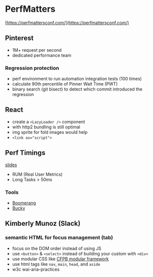# PerfMatters

[https://perfmattersconf.com/](https://perfmattersconf.com/)

## Pinterest

- 1M+ request per second
- dedicated performance team

### Regression protection

* perf environment to run automation integration tests (100 times)
* calculate 90th percentile of Pinner Wait Time (PWT)
* binary search (git bisect) to detect which commit introduced the regression

## React

- create a `<LazyLoader />` component 
- with http2 bundling is still optimal
- img sprite for fold images would help
- `<link as="script">`

## Perf Timings

[slides](http://jlwagner.net/talks/perf-timings/)

* RUM (Real User Metrics)
* Long Tasks > 50ms

### Tools

* [Boomerang](https://github.com/SOASTA/boomerang)
* [Bucky](http://github.hubspot.com/BuckyClient/)

## Kimberly Munoz (Slack)

### semantic HTML for focus management (tab)

* focus on the DOM order instead of using JS
* use `<button>` & `<select>` instead of building your custom with `<div>`
* use modular CSS like [CFPB modular framework](https://cfpb.github.io/capital-framework/)
* use html tags like `nav`, `main`, `head`, and `aside`
* w3c wai-aria-practices